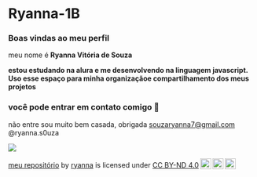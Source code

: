 # Ryanna-1B

###  Boas vindas ao meu perfil

meu nome é **Ryanna Vitória de Souza**

**estou estudando na alura e me desenvolvendo na linguagem javascript.**
**Uso esse espaço para minha organizaçãoe compartilhamento dos meus projetos**

### você pode entrar em contato comigo 🥇

não entre sou muito bem casada, obrigada 
souzaryanna7@gmail.com
@ryanna.s0uza

![](https://media.giphy.com/media/cGop6Sfnm8BQCNcgur/giphy.gif)

<p xmlns:cc="http://creativecommons.org/ns#" xmlns:dct="http://purl.org/dc/terms/"><a property="dct:title" rel="cc:attributionURL" href="https://ryannasouza.github.io/Ryanna-1B/">meu repositório</a> by <a rel="cc:attributionURL dct:creator" property="cc:attributionName" href="https://github.com/ryannasouza">ryanna</a> is licensed under <a href="https://creativecommons.org/licenses/by-nd/4.0/?ref=chooser-v1" target="_blank" rel="license noopener noreferrer" style="display:inline-block;">CC BY-ND 4.0<img style="height:22px!important;margin-left:3px;vertical-align:text-bottom;" src="https://mirrors.creativecommons.org/presskit/icons/cc.svg?ref=chooser-v1" alt=""><img style="height:22px!important;margin-left:3px;vertical-align:text-bottom;" src="https://mirrors.creativecommons.org/presskit/icons/by.svg?ref=chooser-v1" alt=""><img style="height:22px!important;margin-left:3px;vertical-align:text-bottom;" src="https://mirrors.creativecommons.org/presskit/icons/nd.svg?ref=chooser-v1" alt=""></a></p>
